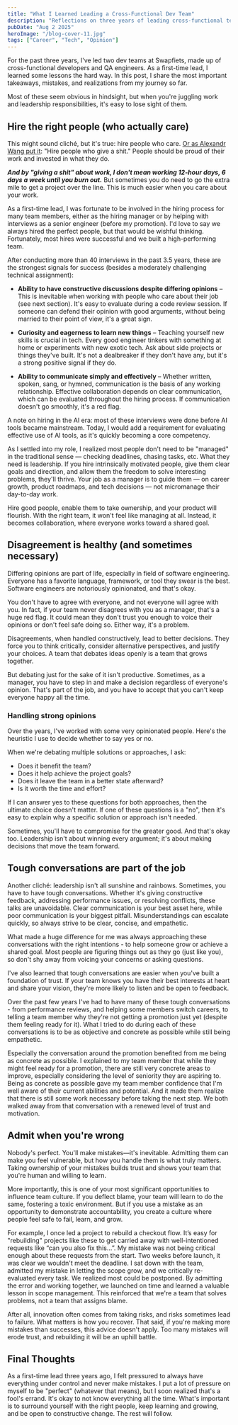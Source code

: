 ```yaml
---
title: "What I Learned Leading a Cross-Functional Dev Team"
description: "Reflections on three years of leading cross-functional teams, the lessons learned, and the mistakes made along the way."
pubDate: "Aug 2 2025"
heroImage: "/blog-cover-11.jpg"
tags: ["Career", "Tech", "Opinion"]
---
```


For the past three years, I've led two dev teams at Swapfiets, made up of cross-functional developers and QA engineers. As a first-time lead, I learned some lessons the hard way. In this post, I share the most important takeaways, mistakes, and realizations from my journey so far.

Most of these seem obvious in hindsight, but when you're juggling work and leadership responsibilities, it's easy to lose sight of them.

## Hire the right people (who actually care)

This might sound cliché, but it's true: hire people who care. [Or as Alexandr Wang put it](https://alexw.substack.com/p/hire): "Hire people who give a shit." People should be proud of their work and invested in what they do.

**_And by "giving a shit" about work, I don't mean working 12-hour days, 6 days a week until you burn out._** But sometimes you do need to go the extra mile to get a project over the line. This is much easier when you care about your work.

As a first-time lead, I was fortunate to be involved in the hiring process for many team members, either as the hiring manager or by helping with interviews as a senior engineer (before my promotion). I'd love to say we always hired the perfect people, but that would be wishful thinking. Fortunately, most hires were successful and we built a high-performing team.

After conducting more than 40 interviews in the past 3.5 years, these are the strongest signals for success (besides a moderately challenging technical assignment):

- **Ability to have constructive discussions despite differing opinions** – This is inevitable when working with people who care about their job (see next section). It's easy to evaluate during a code review session. If someone can defend their opinion with good arguments, without being married to their point of view, it's a great sign.

- **Curiosity and eagerness to learn new things** – Teaching yourself new skills is crucial in tech. Every good engineer tinkers with something at home or experiments with new exotic tech. Ask about side projects or things they've built. It's not a dealbreaker if they don't have any, but it's a strong positive signal if they do.

- **Ability to communicate simply and effectively** – Whether written, spoken, sang, or hymned, communication is the basis of any working relationship. Effective collaboration depends on clear communication, which can be evaluated throughout the hiring process. If communication doesn't go smoothly, it's a red flag.

A note on hiring in the AI era: most of these interviews were done before AI tools became mainstream. Today, I would add a requirement for evaluating effective use of AI tools, as it's quickly becoming a core competency.

As I settled into my role, I realized most people don't need to be "managed" in the traditional sense — checking deadlines, chasing tasks, etc. What they need is leadership. If you hire intrinsically motivated people, give them clear goals and direction, and allow them the freedom to solve interesting problems, they'll thrive. Your job as a manager is to guide them — on career growth, product roadmaps, and tech decisions — not micromanage their day-to-day work.

Hire good people, enable them to take ownership, and your product will flourish. With the right team, it won't feel like managing at all. Instead, it becomes collaboration, where everyone works toward a shared goal.

## Disagreement is healthy (and sometimes necessary)

Differing opinions are part of life, especially in field of software engineering. Everyone has a favorite language, framework, or tool they swear is the best. Software engineers are notoriously opinionated, and that's okay.

You don't have to agree with everyone, and not everyone will agree with you. In fact, if your team never disagrees with you as a manager, that's a huge red flag. It could mean they don't trust you enough to voice their opinions or don't feel safe doing so. Either way, it's a problem.

Disagreements, when handled constructively, lead to better decisions. They force you to think critically, consider alternative perspectives, and justify your choices. A team that debates ideas openly is a team that grows together.

But debating just for the sake of it isn't productive. Sometimes, as a manager, you have to step in and make a decision regardless of everyone's opinion. That's part of the job, and you have to accept that you can't keep everyone happy all the time.

### Handling strong opinions

Over the years, I've worked with some very opinionated people. Here's the heuristic I use to decide whether to say yes or no.

When we're debating multiple solutions or approaches, I ask:

- Does it benefit the team?
- Does it help achieve the project goals?
- Does it leave the team in a better state afterward?
- Is it worth the time and effort?

If I can answer yes to these questions for both approaches, then the ultimate choice doesn't matter. If one of these questions is a "no", then it's easy to explain why a specific solution or approach isn't needed.

Sometimes, you'll have to compromise for the greater good. And that's okay too. Leadership isn't about winning every argument; it's about making decisions that move the team forward.

## Tough conversations are part of the job

Another cliché: leadership isn't all sunshine and rainbows. Sometimes, you have to have tough conversations. Whether it's giving constructive feedback, addressing performance issues, or resolving conflicts, these talks are unavoidable. Clear communication is your best asset here, while poor communication is your biggest pitfall. Misunderstandings can escalate quickly, so always strive to be clear, concise, and empathetic.

What made a huge difference for me was always approaching these conversations with the right intentions - to help someone grow or achieve a shared goal. Most people are figuring things out as they go (just like you), so don't shy away from voicing your concerns or asking questions.

I've also learned that tough conversations are easier when you've built a foundation of trust. If your team knows you have their best interests at heart and share your vision, they're more likely to listen and be open to feedback.

Over the past few years I've had to have many of these tough conversations - from performance reviews, and helping some members switch careers, to telling a team member why they're not getting a promotion just yet (despite them feeling ready for it). What I tried to do during each of these conversations is to be as objective and concrete as possible while still being empathetic.

Especially the conversation around the promotion benefited from me being as concrete as possible. I explained to my team member that while they might feel ready for a promotion, there are still very concrete areas to improve, especially considering the level of seniority they are aspiring to. Being as concrete as possible gave my team member confidence that I'm well aware of their current abilities and potential. And it made them realize that there is still some work necessary before taking the next step. We both walked away from that conversation with a renewed level of trust and motivation.

## Admit when you're wrong

Nobody's perfect. You'll make mistakes—it's inevitable. Admitting them can make you feel vulnerable, but how you handle them is what truly matters. Taking ownership of your mistakes builds trust and shows your team that you're human and willing to learn.

More importantly, this is one of your most significant opportunities to influence team culture. If you deflect blame, your team will learn to do the same, fostering a toxic environment. But if you use a mistake as an opportunity to demonstrate accountability, you create a culture where people feel safe to fail, learn, and grow.

For example, I once led a project to rebuild a checkout flow. It’s easy for "rebuilding" projects like these to get carried away with well-intentioned requests like “can you also fix this…”. My mistake was not being critical enough about these requests from the start. Two weeks before launch, it was clear we wouldn't meet the deadline. I sat down with the team, admitted my mistake in letting the scope grow, and we critically re-evaluated every task. We realized most could be postponed. By admitting the error and working together, we launched on time and learned a valuable lesson in scope management. This reinforced that we're a team that solves problems, not a team that assigns blame.

After all, innovation often comes from taking risks, and risks sometimes lead to failure. What matters is how you recover. That said, if you're making more mistakes than successes, this advice doesn't apply. Too many mistakes will erode trust, and rebuilding it will be an uphill battle.

## Final Thoughts

As a first-time lead three years ago, I felt pressured to always have everything under control and never make mistakes. I put a lot of pressure on myself to be "perfect" (whatever that means), but I soon realized that's a fool's errand. It's okay to not know everything all the time. What's important is to surround yourself with the right people, keep learning and growing, and be open to constructive change. The rest will follow.
